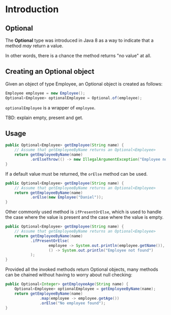# Introduction

## Optional

The **Optional<T>** type was introduced in Java 8 as a way to indicate that a method _may_ return a value.

In other words, there is a chance the method returns "no value" at all.

## Creating an Optional<T> object

Given an object of type Employee, an Optional<Employee> object is created as follows:

```java
Employee employee = new Employee();
Optional<Employee> optionalEmployee = Optional.of(employee);
```

`optionalEmployee` is a wrapper of `employee`.

TBD: explain empty, present and get.

## Usage

```java
public Optional<Employee> getEmployee(String name) {
    // Assume that getEmployeeByName returns an Optional<Employee>
    return getEmployeeByName(name)
           .orElseThrow(() -> new IllegalArgumentException("Employee not found"));
}
```

If a default value must be returned, the `orElse` method can be used.

```java
public Optional<Employee> getEmployee(String name) {
    // Assume that getEmployeeByName returns an Optional<Employee>
    return getEmployeeByName(name)
           .orElse(new Employee("Daniel"));
}
```

Other commonly used method is `ifPresentOrElse`, which is used to handle the case where the value is present and the case where the value is empty.

```java
public Optional<Employee> getEmployee(String name) {
    // Assume that getEmployeeByName returns an Optional<Employee>
    return getEmployeeByName(name)
           .ifPresentOrElse(
                   employee -> System.out.println(employee.getName()),
                   () -> System.out.println("Employee not found")
           );
}
```

Provided all the invoked methods return Optional objects, many methods can be chained without having to worry about null checking:

```java
public Optional<Integer> getEmployeeAge(String name) {
    Optional<Employee> optionalEmployee = getEmployeeByName(name);
    return getEmployeeByName(name)
               .map(employee -> employee.getAge())
               .orElse("No employee found");
}
```
